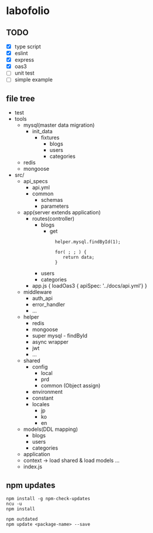 # labofolio

## TODO
- [x] type script
- [x] eslint
- [x] express
- [x] oas3
- [ ] unit test
- [ ] simple example

## file tree

- test
- tools
  - mysql(master data migration)
    - init_data
      - fixtures
        - blogs
        - users
        - categories
  - redis
  - mongoose
- src/
  - api_specs
    - api.yml
    - common
      - schemas
      - parameters
  - app(server extends application)
     - routes(controller)
       - blogs
         - get
           ```
             helper.mysql.findById(1);

             for( ; ; ) {
                return data;
             }
           ```
       - users
       - categories
     - app.js { loadOas3 { apiSpec: '../docs/api.yml'} }
  - middleware
    - auth_api
    - error_handler
    - ...
  - helper
    - redis
    - mongoose
    - super mysql - findById
    - async wrapper
    - jwt
    - ...
  - shared
    - config
      - local
      - prd
      - common (Object assign)
    - environment
    - constant
    - locales
      - jp
      - ko
      - en
  - models(DDL mapping)
    - blogs
    - users
    - categories
  - application
  - context -> load shared & load models ...
  - index.js

## npm updates

```
npm install -g npm-check-updates
ncu -u
npm install

npm outdated
npm update <package-name> --save
```
